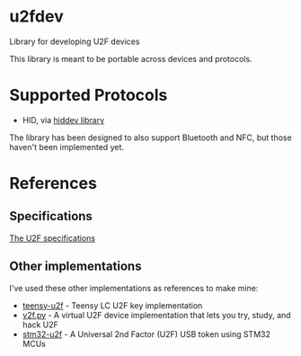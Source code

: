 # u2fdev
Library for developing U2F devices

This library is meant to be portable across devices and protocols.

# Supported Protocols

- HID, via [hiddev library](https://github.com/paulo-raca/hiddev)

The library has been designed to also support Bluetooth and NFC, but those haven't been implemented yet.

# References

## Specifications

[The U2F specifications](https://fidoalliance.org/download/)

## Other implementations

I've used these other implementations as references to make mine:
- [teensy-u2f](https://github.com/yohanes/teensy-u2f) - Teensy LC U2F key implementation
- [v2f.py](https://github.com/concise/v2f.py) - A virtual U2F device implementation that lets you try, study, and hack U2F
- [stm32-u2f](https://github.com/avivgr/stm32-u2f) - A Universal 2nd Factor (U2F) USB token using STM32 MCUs
